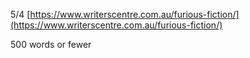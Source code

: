 5/4 [https://www.writerscentre.com.au/furious-fiction/](https://www.writerscentre.com.au/furious-fiction/)

500 words or fewer
